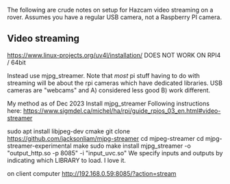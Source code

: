 The following are crude notes on setup for Hazcam video streaming on a rover. Assumes you have a regular USB camera, not a Raspberry PI camera.  

## Video streaming
https://www.linux-projects.org/uv4l/installation/ DOES NOT WORK ON RPI4 /  64bit


Instead use mjpg_streamer. Note that _most_ pi stuff having to do with streaming will be about the rpi cameras which have dedicated libraries. USB cameras are "webcams" and A) considered less good B) work different.

My method as of Dec 2023
Install mjpg_streamer
Following instructions here: https://www.sigmdel.ca/michel/ha/rpi/guide_rpios_03_en.html#video-streamer


sudo apt install libjpeg-dev cmake
git clone https://github.com/jacksonliam/mjpg-streamer
cd mjpeg-streamer
cd mjpg-streamer-experimental
make
sudo make install
mjpg_streamer -o "output_http.so -p 8085" -i "input_uvc.so"
We specify inputs and outputs by indicating which LIBRARY to load. I love it.

on client computer
http://192.168.0.59:8085/?action=stream
